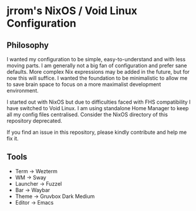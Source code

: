 # jrrom's NixOS / Void Linux Configuration

## Philosophy

I wanted my configuration to be simple, easy-to-understand and with less moving parts. I am generally not a big fan of configuration and prefer sane defaults. More complex Nix expressions may be added in the future, but for now this will suffice. I wanted the foundation to be minimalistic to allow me to save brain space to focus on a more maximalist development environment.

I started out with NixOS but due to difficulties faced with FHS compatibility I have switched to Void Linux. I am using standalone Home Manager to keep all my config files centralised. Consider the NixOS directory of this repository deprecated.

If you find an issue in this repository, please kindly contribute and help me fix it.

## Tools

- Term -> Wezterm
- WM   -> Sway
- Launcher -> Fuzzel
- Bar -> Waybar
- Theme -> Gruvbox Dark Medium
- Editor -> Emacs